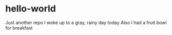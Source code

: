 # hello-world
Just another repo
I woke up to a gray, rainy day today
Also I had a fruit bowl for breakfast
